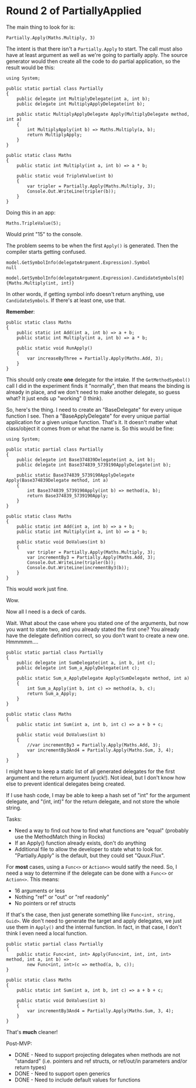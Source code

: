 # Round 2 of PartiallyApplied

The main thing to look for is:
```
Partially.Apply(Maths.Multiply, 3)
```
The intent is that there isn't a `Partially.Apply` to start. The call must also have at least argument as well as we're going to partially apply. The source generator would then create all the code to do partial application, so the result would be this:
```
using System;

public static partial class Partially
{
	public delegate int MultiplyDelegate(int a, int b);
	public delegate int MultiplyApplyDelegate(int b);

	public static MultiplyApplyDelegate Apply(MultiplyDelegate method, int a)
	{
		int MultiplyApply(int b) => Maths.Multiply(a, b);
		return MultiplyApply;
	}
}

public static class Maths
{
	public static int Multiply(int a, int b) => a * b;

	public static void TripleValue(int b)
	{
		var tripler = Partially.Apply(Maths.Multiply, 3);
		Console.Out.WriteLine(tripler(b));
	}
}
```
Doing this in an app:
```
Maths.TripleValue(5);
```
Would print "15" to the console.

The problem seems to be when the first `Apply()` is generated. Then the compiler starts getting confused.
```
model.GetSymbolInfo(delegateArgument.Expression).Symbol
null

model.GetSymbolInfo(delegateArgument.Expression).CandidateSymbols[0]
{Maths.Multiply(int, int)}
```
In other words, if getting symbol info doesn't return anything, use `CandidateSymbols`. If there's at least one, use that.

**Remember**:
```
public static class Maths
{
	public static int Add(int a, int b) => a + b;
	public static int Multiply(int a, int b) => a * b;
	
	public static void RunApply()
	{
		var increaseByThree = Partially.Apply(Maths.Add, 3);
	}
}
```
This should only create **one** delegate for the intake. If the `GetMethodSymbol()` call I did in the experiment finds it "normally", then that means the binding is already in place, and we don't need to make another delegate, so guess what? It just ends up "working" (I think).

So, here's the thing. I need to create an "BaseDelegate" for every unique function I see. Then a "BaseApplyDelegate" for every unique partial application for a given unique function. That's it. It doesn't matter what class/object it comes from or what the name is. So this would be fine:
```
using System;

public static partial class Partially
{
	public delegate int Base374839Delegate(int a, int b);
	public delegate int Base374839_5739190ApplyDelegate(int b);

	public static Base374839_5739190ApplyDelegate Apply(Base374839Delegate method, int a)
	{
		int Base374839_5739190Apply(int b) => method(a, b);
		return Base374839_5739190Apply;
	}
}

public static class Maths
{
	public static int Add(int a, int b) => a + b;
	public static int Multiply(int a, int b) => a * b;

	public static void DoValues(int b)
	{
		var tripler = Partially.Apply(Maths.Multiply, 3);
		var incrementBy3 = Partially.Apply(Maths.Add, 3);
		Console.Out.WriteLine(tripler(b));
		Console.Out.WriteLine(incrementBy3(b));
	}
}
```
This would work just fine.

Wow.

Now all I need is a deck of cards.

Wait. What about the case where you stated one of the arguments, but now you want to state two, and you already stated the first one? You already have the delegate definition correct, so you don't want to create a new one. Hmmmmm....
```
public static partial class Partially
{
	public delegate int SumDelegate(int a, int b, int c);
	public delegate int Sum_a_ApplyDelegate(int c);

	public static Sum_a_ApplyDelegate Apply(SumDelegate method, int a)
	{
		int Sum_a_Apply(int b, int c) => method(a, b, c);
		return Sum_a_Apply;
	}
}

public static class Maths
{
	public static int Sum(int a, int b, int c) => a + b + c;

	public static void DoValues(int b)
	{
		//var incrementBy3 = Partially.Apply(Maths.Add, 3);
		var incrementBy3And4 = Partially.Apply(Maths.Sum, 3, 4);
	}
}
```
I might have to keep a static list of all generated delegates for the first argument and the return argument (yuck!). Not ideal, but I don't know how else to prevent identical delegates being created.

If I use hash code, I may be able to keep a hash set of "int" for the argument delegate, and "(int, int)" for the return delegate, and not store the whole string.

Tasks:
* Need a way to find out how to find what functions are "equal" (probably use the MethodMatch thing in Rocks)
* If an Apply() function already exists, don't do anything
* Additional file to allow the developer to state what to look for. "Partially.Apply" is the default, but they could set "Quux.Flux".

For **most** cases, using a `Func<>` or `Action<>` would satify the need. So, I need a way to determine if the delegate can be done with a `Func<>` or `Action<>`. This means:
* 16 arguments or less
* Nothing "ref" or "out" or "ref readonly"
* No pointers or ref structs

If that's the case, then just generate something like `Func<int, string, Guid>`. We don't need to generate the target and apply delegates, we just use them in `Apply()` and the internal function. In fact, in that case, I don't think I even need a local function.
```
public static partial class Partially
{
	public static Func<int, int> Apply(Func<int, int, int, int> method, int a, int b) =>
		new Func<int, int>(c => method(a, b, c));
}

public static class Maths
{
	public static int Sum(int a, int b, int c) => a + b + c;

	public static void DoValues(int b)
	{
		var incrementBy3And4 = Partially.Apply(Maths.Sum, 3, 4);
	}
}
```
That's **much** cleaner!

Post-MVP:
* DONE - Need to support projecting delegates when methods are not "standard" (i.e. pointers and ref structs, or ref/out/in parameters and/or return types)
* DONE - Need to support open generics
* DONE - Need to include default values for functions